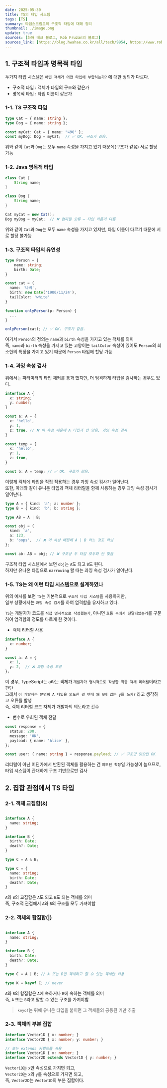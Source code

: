 ```yaml
---
date: 2025-05-30
title: TS의 타입 시스템
tags: [TS]
summary: 타입스크립트의 구조적 타입에 대해 정리
thumbnail: ./image.png
update: true
sources: [화해 테크 블로그, Rob Pruzan의 블로그]
sources_link: [https://blog.hwahae.co.kr/all/tech/9954, https://www.rob.directory/blog/a-different-way-to-think-about-typescript]
---
```


## 1. 구조적 타입과 명목적 타입
두가지 타입 시스템은 `어떤 객체가 어떤 타입에 부합하는가?` 에 대한 정의가 다르다.  
- 구조적 타입 : 객체가 타입의 구조와 같은가
- 명목적 타입 : 타입 이름이 같은가

### 1-1. TS 구조적 타입
```typescript
type Cat = { name: string };
type Dog = { name: string };

const myCat: Cat = { name: "나비" };
const myDog: Dog = myCat;  // ✅ OK. 구조가 같음.
```  
위와 같이 `Cat`과 `Dog`는 모두 `name` 속성을 가지고 있기 때문에(구조가 같음) 서로 할당 가능  

### 1-2. Java 명목적 타입
```java
class Cat {
    String name;
}

class Dog {
    String name;
}

Cat myCat = new Cat();
Dog myDog = myCat;  // ❌ 컴파일 오류 – 타입 이름이 다름
```
위와 같이 `Cat`과 `Dog`는 모두 `name` 속성을 가지고 있지만, 타입 이름이 다르기 때문에 서로 할당 불가능  

### 1-3. 구조적 타입의 유연성
```typescript
type Person = {
	name: string;
	birth: Date;
}

const cat = {
  name: '나비',
  birth: new Date('1900/11/24'),
  tailColor: 'white'
}

function onlyPerson(p: Person) {
  ...
}

onlyPerson(cat); // ✅ OK. 구조가 같음.
```  
여기서 `Person`의 정의는 `name`과 `birth` 속성을 가지고 있는 객체를 의미  
즉, `name`과 `birth` 속성을 가지고 있는 고양이는 `tailColor` 속성이 있어도 `Person`의 최소한의 특징을 가지고 있기 때문에 `Person` 타입에 할당 가능  

### 1-4. 과잉 속성 검사
위에서는 파라미터의 타입 체커를 통과 했지만, 더 엄격하게 타입을 검사하는 경우도 있다.  

```typescript
interface A {
  x: string;
  y: number;
}

const a: A = {
  x: 'hello',
  y: 1,
  z: true, // ❌ 이 속성 때문에 A 타입과 안 맞음, 과잉 속성 검사
}

const temp = {
  x: 'hello',
  y: 1,
  z: true,
}

const b: A = temp; // ✅ OK. 구조가 같음.
```  
이렇게 객체에 타입을 직접 적용하는 경우 과잉 속성 검사가 일어난다.  
또한, 아래와 같이 유니온 타입과 객체 리터럴을 함께 사용하는 경우 과잉 속성 검사가 일어난다.  
```typescript
type A = { kind: 'a'; a: number };
type B = { kind: 'b'; b: string };

type AB = A | B;

const obj = {
  kind: 'a',
  a: 123,
  b: 'oops',  // ❌ 이 속성 때문에 A | B 어느 것도 아님
};

const ab: AB = obj; // ❌ 구조상 두 타입 모두와 안 맞음
```  
구조적 타입 시스템에서 보면 `obj`는 `A`도 되고 `B`도 된다.  
하지만 유나온 타입으로 `narrowing` 할 때는 과잉 속성 검사가 일어난다.  

### 1-5. TS는 왜 이런 타입 시스템으로 설계하였나
위의 예시를 보면 `TS`는 기본적으로 `구조적 타입 시스템`을 사용하지만,  
일부 상황에서는 `과잉 속성 검사`를 하여 엄격함을 유지하고 있다.  

`TS`는 개발자가 코드를 `직접 명시적으로 작성했는가`, 아니면 `흐름 속에서 전달되었는가`를 구분하여 엄격함의 정도를 다르게 한 것이다.  

- 객체 리터럴 사용 
```typescript
interface A {
  x: number;
}

const a: A = {
  x: 1,
  y: 2,  // ❌ 과잉 속성 오류
};
```  
이 경우, TypeScript는 a라는 객체가 `개발자가 명시적으로 작성한 최종 객체 리터럴`이라고 판단  
그래서 `이 개발자는 분명히 A 타입을 의도한 걸 텐데 왜 A에 없는 y를 쓰지?` 라고 생각하고 오류를 발생  
즉, 객체 리터럴 코드 자체가 개발자의 의도라고 간주  

- 변수로 우회된 객체 전달
```typescript
const response = {
  status: 200,
  message: 'OK',
  payload: { name: 'Alice' },
};

const user: { name: string } = response.payload; // ✅ 구조만 맞으면 OK
```
리터럴이 아닌 어딘가에서 반환된 객체를 활용하는 건 `의도된 확장`일 가능성이 높으므로,  
타입 시스템이 관대하게 구조 기반으로만 검사  


## 2. 집합 관점에서 TS 타입

### 2-1. 객체 교집합(&)
```typescript

interface A {
  name: string;
}

interface B {
  birth: Date;
  death?: Date;
}

type C = A & B;

type C = {
  name: string;
  birth: Date;
  death?: Date;
}
```  
`A`와 `B`의 교집합은 `A`도 되고 `B`도 되는 객체를 의미  
즉, 구조적 관점에서 `A`와 `B`의 구조를 모두 가져야함  

### 2-2. 객체의 합집합(|)
```typescript

interface A {
  name: string;
}

interface B {
  birth: Date;
  death?: Date;
}

type C = A | B; // A 또는 B인 객체라고 할 수 있는 객체만 허용

type K = keyof C; // never
```  
`A`와 `B`의 합집합은 `A`에 속하거나 `B`에 속하는 객체를 의미  
즉, `A` 또는 `B`라고 말할 수 있는 구조를 가져야함  

> `keyof`는 뒤에 유니온 타입을 붙이면 그 객체들의 공통된 키만 추출  

### 2-3. 객체의 부분 집합
```typescript
interface Vector1D { x: number; }
interface Vector2D { x: number; y: number; }

// 또는 extends 키워드를 사용
interface Vector1D { x: number; }
interface Vector2D extends Vector1D { y: number; }
```  
`Vector1D`는 `x`만 속성으로 가지면 되고,  
`Vector2D`는 `x`와 `y`를 속성으로 가지면 되고,  
즉, `Vector2D`는 `Vector1D`의 부분 집합이다.  
